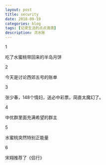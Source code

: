 ```yaml
---
layout: post
title: security
date: 2018-09-19
categories: blog
tags: [记录生活的点点滴滴]
description: 流水账
---
```


1 

吃了水蜜桃带回来的半岛月饼

2

今天是讨论西郊五号的账单

3

张少春，148个情妇，送必中彩票，简直太魔幻了。

4

中优群里面充满希望的群主

5

水蜜桃突然特别正能量

6

宋翔推荐了《侣行》
